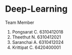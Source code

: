 # Deep-Learning

Team Member
1. Pongsarat C. 6310412018
2. Theethut N.  6310412021
3. Saranchai A. 6310412024
4. Krittipat C. 6420400001
